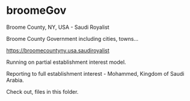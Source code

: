 # broomeGov

Broome County, NY, USA - Saudi Royalist

Broome County Government including cities, towns...

https://broomecountyny.usa.saudiroyalist

Running on partial establishment interest model.

Reporting to full establishment interest - Mohammed, Kingdom of Saudi Arabia.

Check out, files in this folder.
